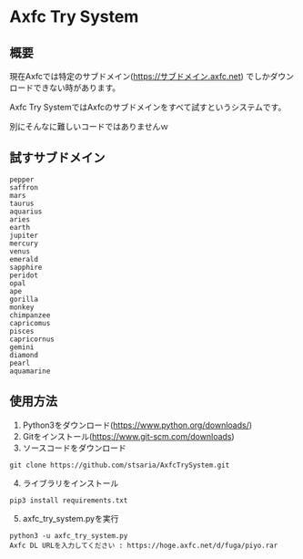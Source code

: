 # Axfc Try System
## 概要
現在Axfcでは特定のサブドメイン(https://サブドメイン.axfc.net) でしかダウンロードできない時があります。

Axfc Try SystemではAxfcのサブドメインをすべて試すというシステムです。

別にそんなに難しいコードではありませんｗ
## 試すサブドメイン
```
pepper
saffron
mars
taurus
aquarius
aries
earth
jupiter
mercury
venus
emerald
sapphire
peridot
opal
ape
gorilla
monkey
chimpanzee
capricomus
pisces
capricornus
gemini
diamond
pearl
aquamarine
```
## 使用方法
1. Python3をダウンロード(https://www.python.org/downloads/)
2. Gitをインストール(https://www.git-scm.com/downloads)
3. ソースコードをダウンロード
```
git clone https://github.com/stsaria/AxfcTrySystem.git
```
4. ライブラリをインストール
```
pip3 install requirements.txt
```
5. axfc_try_system.pyを実行
```
python3 -u axfc_try_system.py
Axfc DL URLを入力してください : https://hoge.axfc.net/d/fuga/piyo.rar
```

